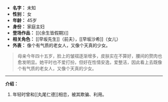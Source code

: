 
- **名字：** 未知
- **性别：** 女
- **年龄：** 45岁
- **身份：** 家庭主妇
- **登场作品：** [[《余生皆假期》]] 
- **相关角色：** [[早坂先生]]（前夫），[[早坂沙希]]（女儿）
- **外表：** 像个有气质的老女人，又像个天真的少女。

> 母亲今年四十五岁，脸上的皱褶逐渐增多，皮肤实在不算好，腰间的赘肉也愈发明显。她平时也不爱打扮，但好在性情安逸，爱整洁，因此看上去既像个有气质的老女人，又像个天真的少女。

---

**介绍：** 

1. 年轻时曾和[[丸尾仁德]]相恋，被其欺骗、利用。
